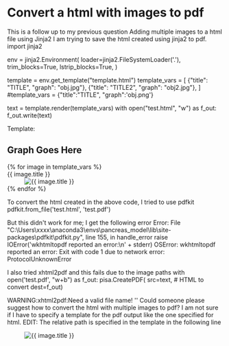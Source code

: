 
# Convert a html with images to pdf

This is a follow up to my previous question
Adding multiple images to a html file using Jinja2
I am trying to save the html created using jinja2 to pdf.
import jinja2

env = jinja2.Environment(
        loader=jinja2.FileSystemLoader('.'),
        trim_blocks=True,
        lstrip_blocks=True,
    )

template = env.get_template("template.html")
template_vars = [
 {"title": "TITLE", "graph": "obj.jpg"},
 {"title": "TITLE2", "graph": "obj2.jpg"},
]
#template_vars = {"title":"TITLE", "graph":'obj.png'}

text = template.render(template_vars)
with open("test.html", "w") as f_out:
    f_out.write(text)

Template:
<!DOCTYPE html>
<html>

<head lang="en">
    <meta charset="UTF-8">
    <title>TITLE</title>
</head>

<body>
    <h2>Graph Goes Here</h2>
    <dl>
        {% for image in template_vars %}
        <dt>{{ image.title }}</dt>
        <dd><img title="{{ image.title }}" src="{{ image.graph }}"></dd>
        {% endfor %}
    </dl>
</body>

</html>

To convert the html created in the above code, I tried to use pdfkit
 pdfkit.from_file('test.html', 'test.pdf')

But this didn't work for me; I get the following error
Error:
File "C:\Users\xxxx\anaconda3\envs\pancreas_model\lib\site-packages\pdfkit\pdfkit.py", line 155, in handle_error
    raise IOError('wkhtmltopdf reported an error:\n' + stderr)
OSError: wkhtmltopdf reported an error:
Exit with code 1 due to network error: ProtocolUnknownError

I also tried xhtml2pdf and this fails due to the image paths
with open('test.pdf', "w+b") as f_out:
    pisa.CreatePDF(
        src=text,  # HTML to convert
        dest=f_out)

WARNING:xhtml2pdf:Need a valid file name!
''
Could someone please suggest how to convert the html with multiple images to pdf?
I am not sure if I have to specify a template for the pdf output like the one specified
for html.
EDIT:
The relative path is specified in the template in the following line
<dd><img title="{{ image.title }}" src="./{{ image.graph }}"></dd>


        
